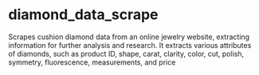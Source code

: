 # diamond_data_scrape
Scrapes cushion diamond data from an online jewelry website, extracting information  for further analysis and research.
It extracts various attributes of diamonds, such as product ID, shape, carat, clarity, color, cut, polish, symmetry, fluorescence, measurements, and price
